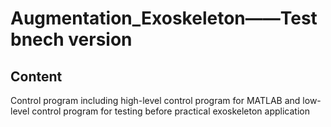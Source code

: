 # Augmentation_Exoskeleton——Test bnech version
## Content
Control program including high-level control program for MATLAB and low-level control program for testing before practical exoskeleton application

